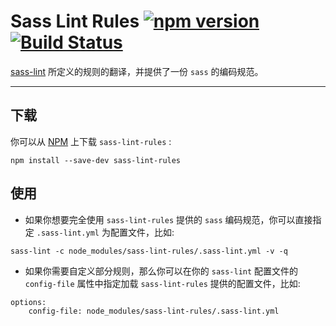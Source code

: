 # Sass Lint Rules [![npm version](https://badge.fury.io/js/sass-lint-rules.svg)](https://badge.fury.io/js/sass-lint-rules) [![Build Status](https://travis-ci.org/maiwenan/sass-lint-rules.svg?branch=master)](https://travis-ci.org/maiwenan/sass-lint-rules)

[sass-lint](https://github.com/sasstools/sass-lint) 所定义的规则的翻译，并提供了一份 `sass` 的编码规范。

---

## 下载

你可以从 [NPM](https://www.npmjs.com/package/sass-lint) 上下载 `sass-lint-rules` :

```
npm install --save-dev sass-lint-rules
```

## 使用

* 如果你想要完全使用 `sass-lint-rules` 提供的 `sass` 编码规范，你可以直接指定 `.sass-lint.yml` 为配置文件，比如:

```
sass-lint -c node_modules/sass-lint-rules/.sass-lint.yml -v -q
```

* 如果你需要自定义部分规则，那么你可以在你的 `sass-lint` 配置文件的 `config-file` 属性中指定加载 `sass-lint-rules` 提供的配置文件，比如:

```
options:
	config-file: node_modules/sass-lint-rules/.sass-lint.yml
```
